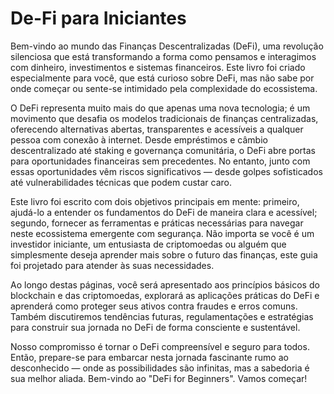 # De-Fi para Iniciantes

Bem-vindo ao mundo das Finanças Descentralizadas (DeFi), uma revolução
silenciosa que está transformando a forma como pensamos e interagimos com
dinheiro, investimentos e sistemas financeiros. Este livro foi criado
especialmente para você, que está curioso sobre DeFi, mas não sabe por onde
começar ou sente-se intimidado pela complexidade do ecossistema.

O DeFi representa muito mais do que apenas uma nova tecnologia; é um movimento
que desafia os modelos tradicionais de finanças centralizadas, oferecendo
alternativas abertas, transparentes e acessíveis a qualquer pessoa com conexão à
internet. Desde empréstimos e câmbio descentralizado até staking e governança
comunitária, o DeFi abre portas para oportunidades financeiras sem precedentes.
No entanto, junto com essas oportunidades vêm riscos significativos — desde
golpes sofisticados até vulnerabilidades técnicas que podem custar caro.

Este livro foi escrito com dois objetivos principais em mente: primeiro,
ajudá-lo a entender os fundamentos do DeFi de maneira clara e acessível;
segundo, fornecer as ferramentas e práticas necessárias para navegar neste
ecossistema emergente com segurança. Não importa se você é um investidor
iniciante, um entusiasta de criptomoedas ou alguém que simplesmente deseja
aprender mais sobre o futuro das finanças, este guia foi projetado para atender
às suas necessidades.

Ao longo destas páginas, você será apresentado aos princípios básicos do
blockchain e das criptomoedas, explorará as aplicações práticas do DeFi e
aprenderá como proteger seus ativos contra fraudes e erros comuns. Também
discutiremos tendências futuras, regulamentações e estratégias para construir
sua jornada no DeFi de forma consciente e sustentável.

Nosso compromisso é tornar o DeFi compreensível e seguro para todos. Então,
prepare-se para embarcar nesta jornada fascinante rumo ao desconhecido — onde as
possibilidades são infinitas, mas a sabedoria é sua melhor aliada. Bem-vindo ao
"DeFi for Beginners". Vamos começar!
